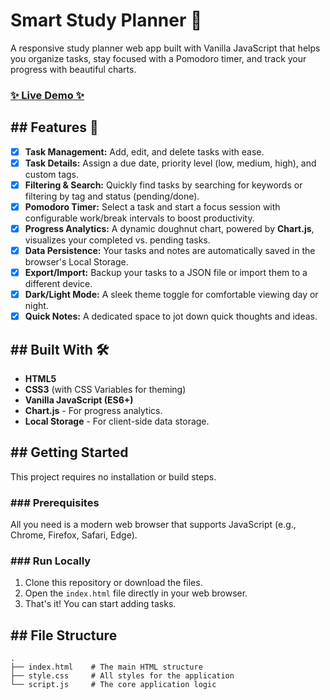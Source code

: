 # Smart Study Planner 📝

A responsive study planner web app built with Vanilla JavaScript that helps you organize tasks, stay focused with a Pomodoro timer, and track your progress with beautiful charts.

### [✨ Live Demo ✨](https://vishnundev.github.io/SmartStudyPlanner/)




## ## Features 🚀

-   [x] **Task Management:** Add, edit, and delete tasks with ease.
-   [x] **Task Details:** Assign a due date, priority level (low, medium, high), and custom tags.
-   [x] **Filtering & Search:** Quickly find tasks by searching for keywords or filtering by tag and status (pending/done).
-   [x] **Pomodoro Timer:** Select a task and start a focus session with configurable work/break intervals to boost productivity.
-   [x] **Progress Analytics:** A dynamic doughnut chart, powered by **Chart.js**, visualizes your completed vs. pending tasks.
-   [x] **Data Persistence:** Your tasks and notes are automatically saved in the browser's Local Storage.
-   [x] **Export/Import:** Backup your tasks to a JSON file or import them to a different device.
-   [x] **Dark/Light Mode:** A sleek theme toggle for comfortable viewing day or night.
-   [x] **Quick Notes:** A dedicated space to jot down quick thoughts and ideas.

## ## Built With 🛠️

-   **HTML5**
-   **CSS3** (with CSS Variables for theming)
-   **Vanilla JavaScript (ES6+)**
-   **Chart.js** - For progress analytics.
-   **Local Storage** - For client-side data storage.

## ## Getting Started

This project requires no installation or build steps.

### ### Prerequisites

All you need is a modern web browser that supports JavaScript (e.g., Chrome, Firefox, Safari, Edge).

### ### Run Locally

1.  Clone this repository or download the files.
2.  Open the `index.html` file directly in your web browser.
3.  That's it! You can start adding tasks.

## ## File Structure

```
.
├── index.html    # The main HTML structure
├── style.css     # All styles for the application
└── script.js     # The core application logic
```

